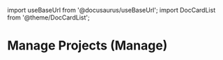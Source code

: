 import useBaseUrl from '@docusaurus/useBaseUrl';
import DocCardList from '@theme/DocCardList';

# Manage Projects (Manage)



<DocCardList />